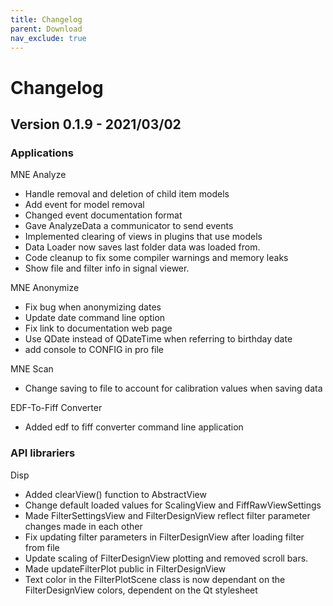 ```yaml
---
title: Changelog
parent: Download
nav_exclude: true
---
```


# Changelog

## Version 0.1.9 - 2021/03/02

### Applications

MNE Analyze
 * Handle removal and deletion of child item models
 * Add event for model removal
 * Changed event documentation format
 * Gave AnalyzeData a communicator to send events
 * Implemented clearing of views in plugins that use models
 * Data Loader now saves last folder data was loaded from.
 * Code cleanup to fix some compiler warnings and memory leaks
 * Show file and filter info in signal viewer.

MNE Anonymize
 * Fix bug when anonymizing dates
 * Update date command line option
 * Fix link to documentation web page
 * Use QDate instead of QDateTime when referring to birthday date
 * add console to CONFIG in pro file

MNE Scan
* Change saving to file to account for calibration values when saving data

EDF-To-Fiff Converter
* Added edf to fiff converter command line application

### API librariers

Disp
 * Added clearView() function to AbstractView
 * Change default loaded values for ScalingView and FiffRawViewSettings
 * Made FilterSettingsView and FilterDesignView reflect filter parameter changes made in each other
 * Fix updating filter parameters in FilterDesignView after loading filter from file
 * Update scaling of FilterDesignView plotting and removed scroll bars.
 * Made updateFilterPlot public in FilterDesignView
 * Text color in the FilterPlotScene class is now dependant on the FilterDesignView colors, dependent on the Qt stylesheet

